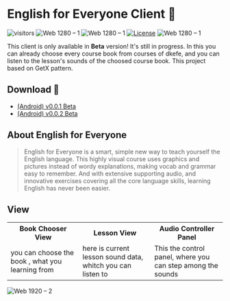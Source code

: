 # English for Everyone Client 📖

![visitors](https://visitor-badge.glitch.me/badge?right_color=teal&page_id=vellt/Efe-Client-Flutter) 
![Web 1280 – 1]( https://img.shields.io/badge/made%20with-flutter-blue?style=flat)
![Web 1280 – 1]( https://img.shields.io/badge/with-GetX-red?style=flat)
[![License](https://img.shields.io/badge/license-MIT-orange)](./LICENSE)
![Web 1280 – 1]( https://img.shields.io/badge/-open%20source-wheat)


This client is only available in **Beta** version! It's still in progress. In this you can already choose every course book from courses of dkefe, and you can listen to the lesson's sounds of the choosed course book. This project based on GetX pattern. 



## Download 📲
- <a href="https://github.com/vellt/Efe-Client-Flutter/releases/download/v0.0.1/app-release.apk">(Android) v0.0.1 Beta</a>
- <a href="https://github.com/vellt/Efe-Client-Flutter/releases/download/v0.0.2/app-release.apk">(Android) v0.0.2 Beta</a>



## About English for Everyone
> English for Everyone is a smart, simple new way to teach yourself the English language. This highly visual course uses graphics and pictures instead of wordy explanations, making vocab and grammar easy to remember. And with extensive supporting audio, and innovative exercises covering all the core language skills, learning English has never been easier. 

<!--
## Screenshot
Some pictures about the app 📷
-->
## View 
<table>
  <tr >
    <th>Book Chooser View</th>
     <th>Lesson View</th>
    <th>Audio Controller Panel</th>
  </tr>
  <tr>
   
  </tr>
  <tr>
    <td width="33%">you can choose the book , what you learning from</td>
     <td width="33%">here is current lesson sound data, whitch you can listen to</td>
     <td width="33%">This the control panel, where you can step among the sounds</td>
  </tr>
  <!--
  <tr>
    <td> 
      <img src="https://user-images.githubusercontent.com/61885011/170337116-5620f686-3528-4645-9e5d-1aeb25fd1708.png" width="300" >      
    </td>
     <td >
       <img src="https://user-images.githubusercontent.com/61885011/170337122-42d801ef-8630-4fc9-9964-42befe1765a7.png" width="300" >         
    </td>
     <td >
       <img src="https://user-images.githubusercontent.com/61885011/170339422-42f52584-1ccc-433f-8e95-ef4a6edf40aa.png" width="300" >         
    </td>
  </tr>
-->
</table>

![Web 1920 – 2](https://user-images.githubusercontent.com/61885011/170528250-91e4e374-7e10-4826-b67e-1f91773ce9f8.png)
